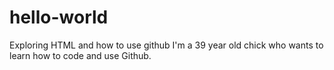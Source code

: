 # hello-world
Exploring HTML and how to use github
I'm a 39 year old chick who wants to learn how to code and use Github. 
